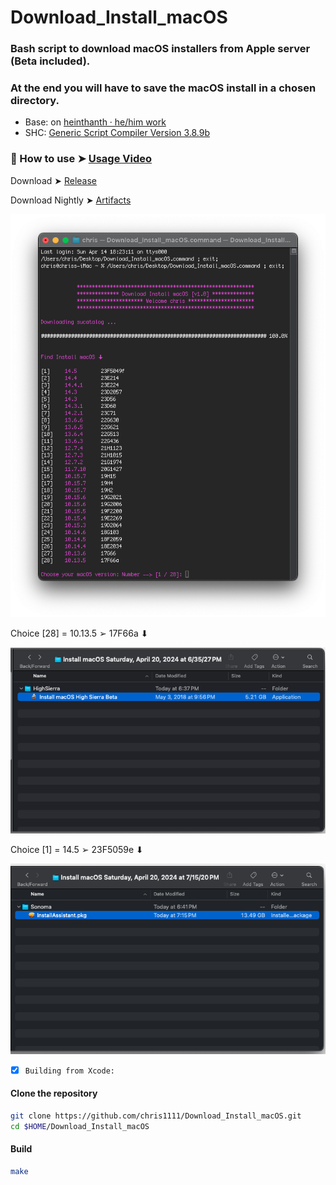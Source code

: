 # Download_Install_macOS
### Bash script to download macOS installers from Apple server (Beta included).
### At the end you will have to save the macOS install in a chosen directory.
  
- Base: on [heinthanth · he/him work](https://github.com/htmm/macos-bootable-usb)
- SHC: [Generic Script Compiler Version 3.8.9b](https://github.com/chris1111/SHC-3.8.9b)

### 🎦 How to use ➤ [Usage Video](https://github.com/chris1111/Download_Install_macOS/blob/main/Usage.md)

Download ➤ [Release](https://github.com/chris1111/Download_Install_macOS/releases)

Download Nightly ➤ [Artifacts](https://nightly.link/chris1111/Download_Install_macOS/workflows/Build/main/Download_Install_macOS036d218.zip)

<img width="600" alt="1" src="Screenshot/Screenshot.png">

Choice [28] = 10.13.5 ➢ 17F66a ⬇︎

<img width="600" alt="1" src="Screenshot/Screenshot28.png">

Choice [1] = 14.5 ➢ 23F5059e ⬇︎

<img width="600" alt="1" src="Screenshot/Screenshot1.png">


- [x] `Building from Xcode:`

#### Clone the repository
```bash
git clone https://github.com/chris1111/Download_Install_macOS.git
cd $HOME/Download_Install_macOS
```

#### Build
```bash
make
```

